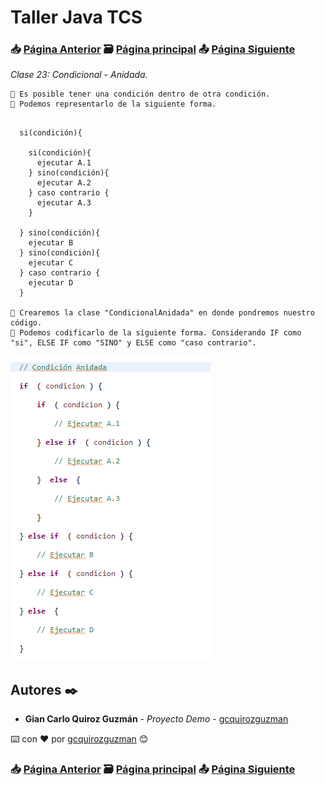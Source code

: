 # Taller Java TCS
### 📥 [Página Anterior](https://github.com/gcquirozguzman/java-tcs-202001/tree/CEI0100001) 🗃️ [Página principal](https://github.com/gcquirozguzman/java-tcs-202001) 📤 [Página Siguiente](https://github.com/gcquirozguzman/java-tcs-202001/tree/CS00100001)

_Clase 23: Condicional - Anidada._

```
📢 Es posible tener una condición dentro de otra condición.
📢 Podemos representarlo de la siguiente forma.
```

```

  si(condición){
    
    si(condición){
      ejecutar A.1
    } sino(condición){
      ejecutar A.2
    } caso contrario {
      ejecutar A.3
    }
    
  } sino(condición){
    ejecutar B
  } sino(condición){
    ejecutar C
  } caso contrario {
    ejecutar D
  }

📢 Crearemos la clase "CondicionalAnidada" en donde pondremos nuestro código.
📢 Podemos codificarlo de la siguiente forma. Considerando IF como "si", ELSE IF como "SINO" y ELSE como "caso contrario".

```

![Error: imagen no ha sido cargada](https://github.com/gcquirozguzman/java-tcs-202001/blob/master/imagenes/CA00100001_1.png)

## Autores ✒️

* **Gian Carlo Quiroz Guzmán** - *Proyecto Demo* - [gcquirozguzman](https://github.com/gcquirozguzman)

⌨️ con ❤️ por [gcquirozguzman](https://github.com/gcquirozguzman) 😊

### 📥 [Página Anterior](https://github.com/gcquirozguzman/java-tcs-202001/tree/CEI0100001) 🗃️ [Página principal](https://github.com/gcquirozguzman/java-tcs-202001) 📤 [Página Siguiente](https://github.com/gcquirozguzman/java-tcs-202001/tree/CS00100001)
